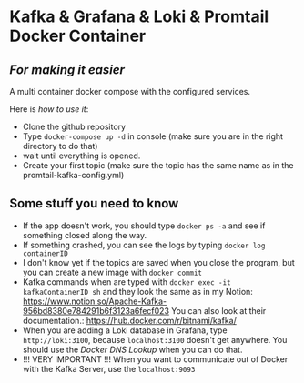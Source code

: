 # Kafka & Grafana & Loki & Promtail Docker Container
## _For making it easier_
A multi container docker compose with the configured services. 

Here is *how to use it*:

- Clone the github repository
- Type `docker-compose up -d` in console (make sure you are in the right directory to do that)
- wait until everything is opened.
- Create your first topic (make sure the topic has the same name as in the promtail-kafka-config.yml)

## Some stuff you need to know

- If the app doesn't work, you should type `docker ps -a` and see if something closed along the way.
- If something crashed, you can see the logs by typing `docker log containerID`
- I don't know yet if the topics are saved when you close the program, but you can create a new image with `docker commit`
- Kafka commands when are typed with `docker exec -it kafkaContainerID sh` and they look the same as in my Notion: https://www.notion.so/Apache-Kafka-956bd8380e784291b6f3123a6fecf023 You can also look at their documentation.: https://hub.docker.com/r/bitnami/kafka/
- When you are adding a Loki database in Grafana, type `http://loki:3100`, because `localhost:3100` doesn't get anywhere. You should use the _Docker DNS Lookup_ when you can do that.
- !!! VERY IMPORTANT !!! When you want to communicate out of Docker with the Kafka Server, use the `localhost:9093`




